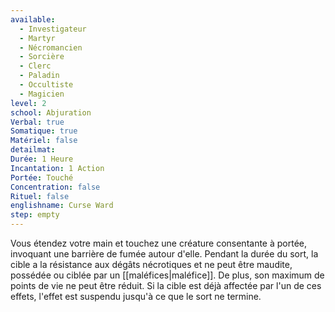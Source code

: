 ```yaml
---
available:
  - Investigateur
  - Martyr
  - Nécromancien
  - Sorcière
  - Clerc
  - Paladin
  - Occultiste
  - Magicien
level: 2
school: Abjuration
Verbal: true
Somatique: true
Matériel: false
detailmat:
Durée: 1 Heure
Incantation: 1 Action
Portée: Touché
Concentration: false
Rituel: false
englishname: Curse Ward
step: empty
---
```

Vous étendez votre main et touchez une créature consentante à portée, invoquant une barrière de fumée autour d'elle. Pendant la durée du sort, la cible a la résistance aux dégâts nécrotiques et ne peut être maudite, possédée ou ciblée par un [[maléfices|maléfice]]. De plus, son maximum de points de vie ne peut être réduit. Si la cible est déjà affectée par l'un de ces effets, l'effet est suspendu jusqu'à ce que le sort ne termine.
